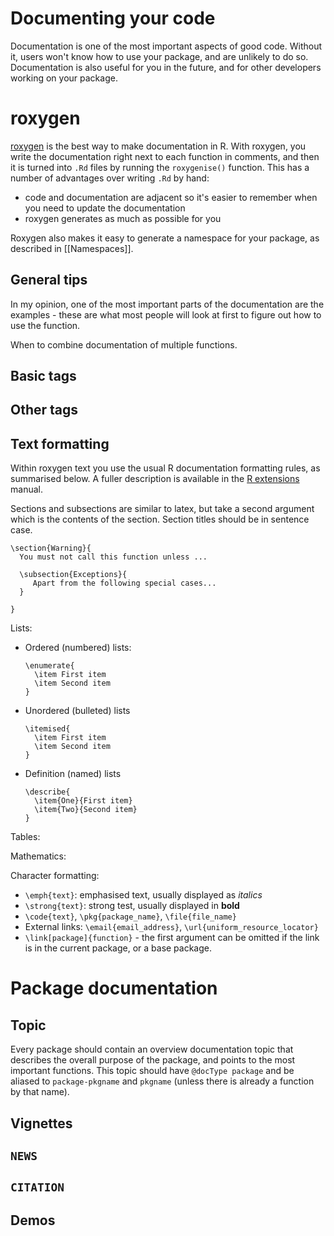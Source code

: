# Documenting your code

Documentation is one of the most important aspects of good code. Without it, users won't know how to use your package, and are unlikely to do so. Documentation is also useful for you in the future, and for other developers working on your package.

# roxygen

[roxygen](http://roxygen.org/) is the best way to make documentation in R. With roxygen, you write the documentation right next to each function in comments, and then it is turned into `.Rd` files by running the `roxygenise()` function. This has a number of advantages over writing `.Rd` by hand:

  * code and documentation are adjacent so it's easier to remember when you 
    need to update the documentation
  * roxygen generates as much as possible for you

Roxygen also makes it easy to generate a namespace for your package, as described in [[Namespaces]].

## General tips

In my opinion, one of the most important parts of the documentation are the examples - these are what most people will look at first to figure out how to use the function.

When to combine documentation of multiple functions.

## Basic tags

## Other tags

## Text formatting 

Within roxygen text you use the usual R documentation formatting rules, as summarised below. A fuller description is available in the [R extensions](http://cran.r-project.org/doc/manuals/R-exts.html#Sectioning) manual.

Sections and subsections are similar to latex, but take a second argument which is the contents of the section. Section titles should be in sentence case.

    \section{Warning}{
      You must not call this function unless ...
      
      \subsection{Exceptions}{
         Apart from the following special cases...
      }
      
    }

Lists:

  * Ordered (numbered) lists:
  
        \enumerate{
          \item First item
          \item Second item
        }
        
  * Unordered (bulleted) lists

        \itemised{
          \item First item
          \item Second item
        }
        
  * Definition (named) lists

        \describe{
          \item{One}{First item}
          \item{Two}{Second item}
        }

Tables:

Mathematics:

Character formatting:

 * `\emph{text}`: emphasised text, usually displayed as _italics_
 * `\strong{text}`: strong test, usually displayed in __bold__
 * `\code{text}`, `\pkg{package_name}`, `\file{file_name}`
 * External links: `\email{email_address}`, `\url{uniform_resource_locator}`
 * `\link[package]{function}` - the first argument can be omitted if the link
    is in the current package, or a base package.

# Package documentation

## Topic

Every package should contain an overview documentation topic that describes the overall purpose of the package, and points to the most important functions. This topic should have `@docType package` and be aliased to `package-pkgname` and `pkgname` (unless there is already a function by that name).

## Vignettes

## `NEWS`

## `CITATION`

## Demos
